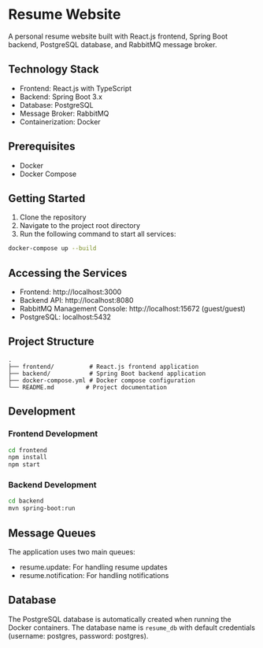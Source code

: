# Resume Website

A personal resume website built with React.js frontend, Spring Boot backend, PostgreSQL database, and RabbitMQ message broker.

## Technology Stack

- Frontend: React.js with TypeScript
- Backend: Spring Boot 3.x
- Database: PostgreSQL
- Message Broker: RabbitMQ
- Containerization: Docker

## Prerequisites

- Docker
- Docker Compose

## Getting Started

1. Clone the repository
2. Navigate to the project root directory
3. Run the following command to start all services:

```bash
docker-compose up --build
```

## Accessing the Services

- Frontend: http://localhost:3000
- Backend API: http://localhost:8080
- RabbitMQ Management Console: http://localhost:15672 (guest/guest)
- PostgreSQL: localhost:5432

## Project Structure

```
.
├── frontend/          # React.js frontend application
├── backend/           # Spring Boot backend application
├── docker-compose.yml # Docker compose configuration
└── README.md         # Project documentation
```

## Development

### Frontend Development

```bash
cd frontend
npm install
npm start
```

### Backend Development

```bash
cd backend
mvn spring-boot:run
```

## Message Queues

The application uses two main queues:
- resume.update: For handling resume updates
- resume.notification: For handling notifications

## Database

The PostgreSQL database is automatically created when running the Docker containers. The database name is `resume_db` with default credentials (username: postgres, password: postgres). 